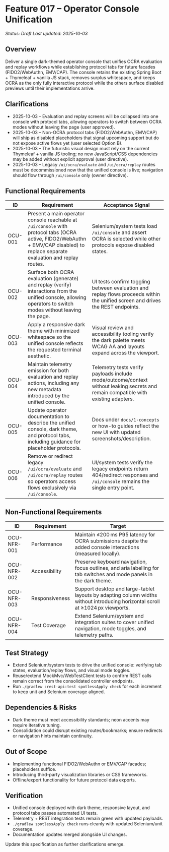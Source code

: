 # Feature 017 – Operator Console Unification

_Status: Draft_
_Last updated: 2025-10-03_

## Overview
Deliver a single dark-themed operator console that unifies OCRA evaluation and replay workflows while establishing protocol tabs for future facades (FIDO2/WebAuthn, EMV/CAP). The console retains the existing Spring Boot + Thymeleaf + vanilla JS stack, removes surplus whitespace, and keeps OCRA as the only fully interactive protocol while the others surface disabled previews until their implementations arrive.

## Clarifications
- 2025-10-03 – Evaluation and replay screens will be collapsed into one console with protocol tabs, allowing operators to switch between OCRA modes without leaving the page (user approved).
- 2025-10-03 – Non-OCRA protocol tabs (FIDO2/WebAuthn, EMV/CAP) will ship as disabled placeholders that signal upcoming support but do not expose active flows yet (user selected Option B).
- 2025-10-03 – The futuristic visual design must rely on the current Thymeleaf + vanilla JS tooling; no new JavaScript/CSS dependencies may be added without explicit approval (user directive).
- 2025-10-03 – Legacy `/ui/ocra/evaluate` and `/ui/ocra/replay` routes must be decommissioned now that the unified console is live; navigation should flow through `/ui/console` only (owner directive).

## Functional Requirements
| ID | Requirement | Acceptance Signal |
|----|-------------|-------------------|
| OCU-001 | Present a main operator console reachable at `/ui/console` with protocol tabs (OCRA active, FIDO2/WebAuthn + EMV/CAP disabled) to replace separate evaluation and replay routes. | Selenium/system tests load `/ui/console` and assert OCRA is selected while other protocols expose disabled states. |
| OCU-002 | Surface both OCRA evaluation (generate) and replay (verify) interactions from the unified console, allowing operators to switch modes without leaving the page. | UI tests confirm toggling between evaluation and replay flows proceeds within the unified screen and drives the REST endpoints. |
| OCU-003 | Apply a responsive dark theme with minimized whitespace so the unified console reflects the requested terminal aesthetic. | Visual review and accessibility tooling verify the dark palette meets WCAG AA and layouts expand across the viewport. |
| OCU-004 | Maintain telemetry emission for both evaluation and replay actions, including any new metadata introduced by the unified console. | Telemetry tests verify payloads include mode/outcome/context without leaking secrets and remain compatible with existing adapters. |
| OCU-005 | Update operator documentation to describe the unified console, dark theme, and protocol tabs, including guidance for placeholder protocols. | Docs under `docs/1-concepts` or how-to guides reflect the new UI with updated screenshots/description. |
| OCU-006 | Remove or redirect legacy `/ui/ocra/evaluate` and `/ui/ocra/replay` routes so operators access flows exclusively via `/ui/console`. | UI/system tests verify the legacy endpoints return 404/redirect responses and `/ui/console` remains the single entry point. |

## Non-Functional Requirements
| ID | Requirement | Target |
|----|-------------|--------|
| OCU-NFR-001 | Performance | Maintain ≤200 ms P95 latency for OCRA submissions despite the added console interactions (measured locally). |
| OCU-NFR-002 | Accessibility | Preserve keyboard navigation, focus outlines, and aria labelling for tab switches and mode panels in the dark theme. |
| OCU-NFR-003 | Responsiveness | Support desktop and large-tablet layouts by adapting column widths without introducing horizontal scroll at ≥1024 px viewports. |
| OCU-NFR-004 | Test Coverage | Extend Selenium/system and integration suites to cover unified navigation, mode toggles, and telemetry paths. |

## Test Strategy
- Extend Selenium/system tests to drive the unified console: verifying tab states, evaluation/replay flows, and visual mode toggles.
- Reuse/extend MockMvc/WebTestClient tests to confirm REST calls remain correct from the consolidated controller endpoints.
- Run `./gradlew :rest-api:test spotlessApply check` for each increment to keep unit and Selenium coverage aligned.

## Dependencies & Risks
- Dark theme must meet accessibility standards; neon accents may require iterative tuning.
- Consolidation could disrupt existing routes/bookmarks; ensure redirects or navigation hints maintain continuity.

## Out of Scope
- Implementing functional FIDO2/WebAuthn or EMV/CAP facades; placeholders suffice.
- Introducing third-party visualization libraries or CSS frameworks.
- Offline/export functionality for future protocol data exports.

## Verification
- Unified console deployed with dark theme, responsive layout, and protocol tabs passes automated UI tests.
- Telemetry + REST integration tests remain green with updated payloads.
- `./gradlew spotlessApply check` runs cleanly with updated Selenium/unit coverage.
- Documentation updates merged alongside UI changes.

Update this specification as further clarifications emerge.
